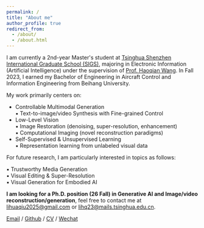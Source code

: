 ```yaml
---
permalink: /
title: "About me"
author_profile: true
redirect_from: 
  - /about/
  - /about.html
---
```


I am currently a 2nd-year Master's student at [Tsinghua Shenzhen International Graduate School (SIGS)](https://www.sigs.tsinghua.edu.cn/), majoring in Electronic Information (Artificial Intelligence) under the supervision of [Prof. Haoqian Wang](https://www.sigs.tsinghua.edu.cn/whq/). In Fall 2023, I earned my Bachelor of Engineering in Aircraft Control and Information Engineering from Beihang University.

My work primarily centers on:  

- Controllable Multimodal Generation  
  ▪ Text-to-image/video Synthesis with Fine-grained Control  
- Low-Level Vision  
  ▪ Image Restoration (denoising, super-resolution, enhancement)  
  ▪ Computational Imaging (novel reconstruction paradigms)  
- Self-Supervised & Unsupervised Learning  
  ▪ Representation learning from unlabeled visual data  

For future research, I am particularly interested in topics as follows:

▪ Trustworthy Media Generation  
▪ Visual Editing & Super-Resolution  
▪ Visual Generation for Embodied AI  

**I am looking for a Ph.D. position (26 Fall) in Generative AI and Image/video reconstruction/generation**, feel free to contact me at lihuaqiu2025@gmail.com or lihq23@mails.tsinghua.edu.cn. 

[Email](mailto:lihuaqiu2025@gmail.com) / [Github](https://github.com/huaqlili) / [CV](../assets/lihuaqiu_cv_202506.pdf) / [Wechat](../images/Wechat.png) 



